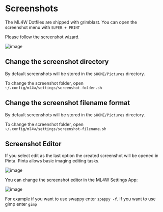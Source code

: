 # Screenshots

The ML4W Dotfiles are shipped with grimblast. You can open the screenshot menu with `SUPER + PRINT`

Please follow the screenshot wizard.

![image](/screenshot.png)

## Change the screenshot directory

By default screenshots will be stored in the `$HOME/Pictures` directory. 

To change the screenshot folder, open `~/.config/ml4w/settings/screenshot-folder.sh`

## Change the screenshot filename format

By default screenshots will be stored in the `$HOME/Pictures` directory. 

To change the screenshot folder, open `~/.config/ml4w/settings/screenshot-filename.sh`

## Screenshot Editor

If you select edit as the last option the created screenshot will be opened in Pinta. Pinta allows basic imaging editing tasks.

![image](/screenshot1.png)

You can change the screenshot editor in the ML4W Settings App:

![image](/screenshot2.png)

For example if you want to use swappy enter `spappy -f`. If you want to use gimp enter `gimp`

